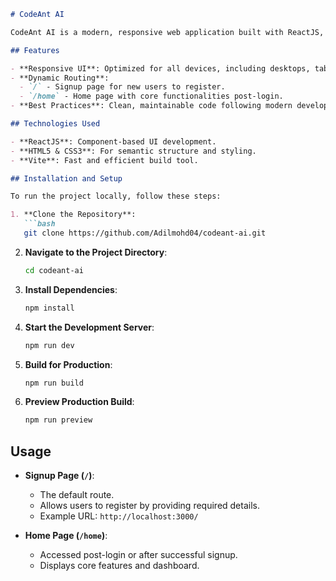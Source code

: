 ```markdown
# CodeAnt AI

CodeAnt AI is a modern, responsive web application built with ReactJS, HTML, and CSS. It is designed to deliver a seamless and user-friendly experience, focusing on functionality and adherence to best practices.

## Features

- **Responsive UI**: Optimized for all devices, including desktops, tablets, and mobile phones.
- **Dynamic Routing**:
  - `/` - Signup page for new users to register.
  - `/home` - Home page with core functionalities post-login.
- **Best Practices**: Clean, maintainable code following modern development standards.

## Technologies Used

- **ReactJS**: Component-based UI development.
- **HTML5 & CSS3**: For semantic structure and styling.
- **Vite**: Fast and efficient build tool.

## Installation and Setup

To run the project locally, follow these steps:

1. **Clone the Repository**:
   ```bash
   git clone https://github.com/Adilmohd04/codeant-ai.git
   ```

2. **Navigate to the Project Directory**:
   ```bash
   cd codeant-ai
   ```

3. **Install Dependencies**:
   ```bash
   npm install
   ```

4. **Start the Development Server**:
   ```bash
   npm run dev
   ```

5. **Build for Production**:
   ```bash
   npm run build
   ```

6. **Preview Production Build**:
   ```bash
   npm run preview
   ```

## Usage

- **Signup Page (`/`)**: 
  - The default route.
  - Allows users to register by providing required details.
  - Example URL: `http://localhost:3000/`

- **Home Page (`/home`)**:
  - Accessed post-login or after successful signup.
  - Displays core features and dashboard.
